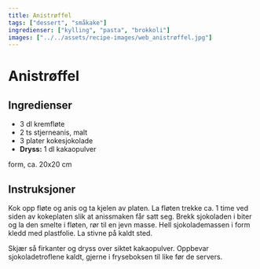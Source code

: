 ```yaml
---
title: Anistrøffel
tags: ["dessert", "småkake"]
ingredienser: ["kylling", "pasta", "brokkoli"]
images: ["../../assets/recipe-images/web_anistrøffel.jpg"]
---
```


# Anistrøffel

## Ingredienser

- 3 dl kremfløte
- 2 ts stjerneanis, malt
- 3 plater kokesjokolade
- **Dryss:** 1 dl kakaopulver

form, ca. 20x20 cm

## Instruksjoner

Kok opp fløte og anis og ta kjelen av platen. La fløten trekke ca. 1 time ved siden av kokeplaten slik at anissmaken får satt seg. Brekk sjokoladen i biter og la den smelte i fløten, rør til en jevn masse. Hell sjokolademassen i form kledd med plastfolie. La stivne på kaldt sted.

Skjær så firkanter og dryss over siktet kakaopulver. Oppbevar sjokoladetroflene kaldt, gjerne i fryseboksen til like før de servers.
